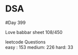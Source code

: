 # DSA

#Day 399

Love babbar sheet
    108/450
    
leetcode Questions   
easy : 153
medium: 226
hard: 33

 
